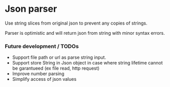 # Json parser

Use string slices from original json to prevent any copies of strings.

Parser is optimistic and will return json from string with minor syntax errors. 

### Future development / TODOs

- Support file path or url as parse string input.
- Support store String in Json object in case where string lifetime cannot be garantueed (ex file read, http request)
- Improve number parsing
- Simplify access of json values